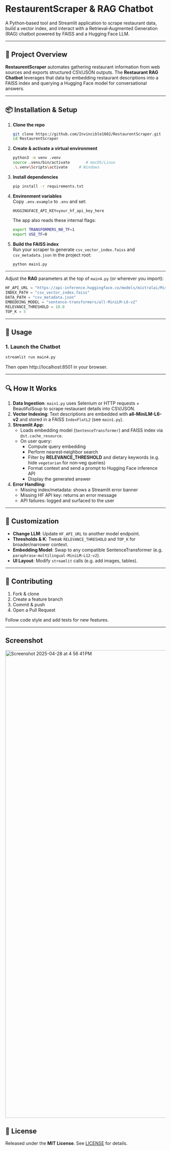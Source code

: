 # RestaurentScraper & RAG Chatbot

A Python‐based tool and Streamlit application to scrape restaurant data, build a vector index, and interact with a Retrieval‑Augmented Generation (RAG) chatbot powered by FAISS and a Hugging Face LLM.

---

## 🚀 Project Overview

**RestaurentScraper** automates gathering restaurant information from web sources and exports structured CSV/JSON outputs. The **Restaurant RAG Chatbot** leverages that data by embedding restaurant descriptions into a FAISS index and querying a Hugging Face model for conversational answers.


---

## 📦 Installation & Setup

1. **Clone the repo**
   ```bash
   git clone https://github.com/Invincible1602/RestaurentScraper.git
   cd RestaurentScraper
   ```

2. **Create & activate a virtual environment**  
   ```bash
   python3 -m venv .venv
   source .venv/bin/activate       # macOS/Linux
   .\.venv\Scripts\activate     # Windows
   ```

3. **Install dependencies**  
   ```bash
   pip install -r requirements.txt
   ```

4. **Environment variables**  
   Copy `.env.example` to `.env` and set:
   ```dotenv
   HUGGINGFACE_API_KEY=your_hf_api_key_here
   ```
   The app also reads these internal flags:
   ```bash
   export TRANSFORMERS_NO_TF=1
   export USE_TF=0
   ```

5. **Build the FAISS index**  
   Run your scraper to generate `csv_vector_index.faiss` and `csv_metadata.json` in the project root:
   ```bash
   python main1.py 
   ```

---

Adjust the **RAG** parameters at the top of `main4.py` (or wherever you import):

```python
HF_API_URL = "https://api-inference.huggingface.co/models/mistralai/Mistral-7B-Instruct-v0.3"
INDEX_PATH = "csv_vector_index.faiss"
DATA_PATH = "csv_metadata.json"
EMBEDDING_MODEL = "sentence-transformers/all-MiniLM-L6-v2"
RELEVANCE_THRESHOLD = 10.0
TOP_K = 5
```

---

## 🏃 Usage

### 1. Launch the Chatbot

```bash
streamlit run main4.py
```  
Then open http://localhost:8501 in your browser.

---

## 🔍 How It Works

1. **Data Ingestion**: `main1.py` uses Selenium or HTTP requests + BeautifulSoup to scrape restaurant details into CSV/JSON.
2. **Vector Indexing**: Text descriptions are embedded with **all-MiniLM-L6-v2** and stored in a FAISS `IndexFlatL2` (see `main1.py`).
3. **Streamlit App**:
   - Loads embedding model (`SentenceTransformer`) and FAISS index via `@st.cache_resource`.
   - On user query:
     - Compute query embedding
     - Perform nearest‑neighbor search
     - Filter by **RELEVANCE_THRESHOLD** and dietary keywords (e.g. hide `vegetarian` for non‑veg queries)
     - Format context and send a prompt to Hugging Face inference API
     - Display the generated answer
4. **Error Handling**:
   - Missing index/metadata: shows a Streamlit error banner
   - Missing HF API key: returns an error message
   - API failures: logged and surfaced to the user

---

## 🔧 Customization

- **Change LLM**: Update `HF_API_URL` to another model endpoint.
- **Thresholds & K**: Tweak `RELEVANCE_THRESHOLD` and `TOP_K` for broader/narrower context.
- **Embedding Model**: Swap to any compatible SentenceTransformer (e.g. `paraphrase-multilingual-MiniLM-L12-v2`).
- **UI Layout**: Modify `streamlit` calls (e.g. add images, tables).

---

## 🤝 Contributing

1. Fork & clone
2. Create a feature branch 
3. Commit & push
4. Open a Pull Request

Follow code style and add tests for new features.

---

## Screenshot

<img width="1470" alt="Screenshot 2025-04-28 at 4 56 41 PM" src="https://github.com/user-attachments/assets/024c8803-8b20-4531-aefe-724ff4b2292a" />



## 📜 License

Released under the **MIT License**. See [LICENSE](LICENSE) for details.

